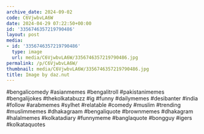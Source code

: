 ```yaml
---
archive_date: 2024-09-02
code: C6VjwbvLA6W
date: 2024-04-29 07:22:50+00:00
id: '3356746357219790486'
layout: post
media:
- id: '3356746357219790486'
  type: image
  url: media/C6VjwbvLA6W/3356746357219790486.jpg
permalink: /p/C6VjwbvLA6W/
thumbnail: media/C6VjwbvLA6W/3356746357219790486.jpg
title: Image by daz.nut
---
```


#bengalicomedy #asianmemes #bengalitroll #pakistanimemes #bengalijokes #thekolkatabuzz #ig #funny #dailymemes #desibanter #india #follow #arabmemes #sylhet #relatable #comedy #muslim #trending #muslimmemes #dhakagraam #bengaliquote #brownmemes #dhakagram #halalmemes #kolkatadiary #funnymeme #banglaquote #bongguy #igers #kolkataquotes
